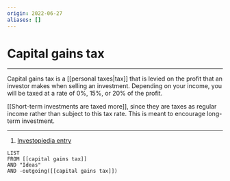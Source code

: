 ```yaml
---
origin: 2022-06-27
aliases: []
---
```

# Capital gains tax
---
Capital gains tax is a [[personal taxes|tax]] that is levied on the profit that an investor makes when selling an investment. Depending on your income, you will be taxed at a rate of 0%, 15%, or 20% of the profit. 

[[Short-term investments are taxed more]], since they are taxes as regular income rather than subject to this tax rate. This is meant to encourage long-term investment.

---
1. [Investopiedia entry](https://www.investopedia.com/terms/c/capital_gains_tax.asp)
```dataview
LIST 
FROM [[capital gains tax]]
AND "Ideas"
AND -outgoing([[capital gains tax]])
```

